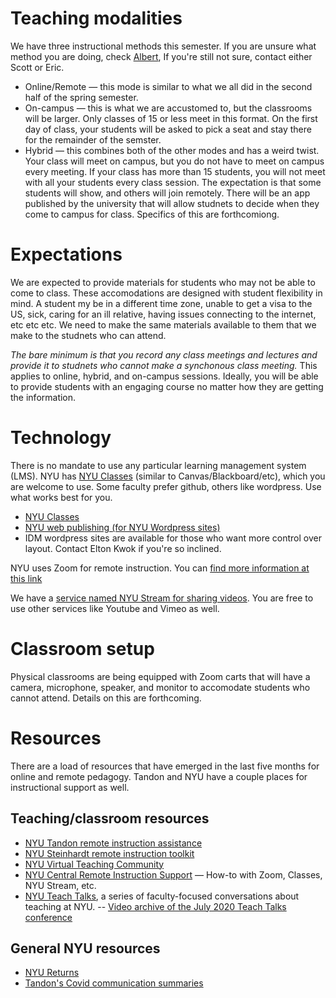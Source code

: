 # Teaching modalities
We have three instructional methods this semester. If you are unsure what method you are doing, check [Albert](https://albert.nyu.edu),  If you're still not sure, contact either Scott or Eric.

- Online/Remote &mdash; this mode is similar to what we all did in the second half of the spring semester. 
- On-campus &mdash; this is what we are accustomed to, but the classrooms will be larger. Only classes of 15 or less meet in this format. On the first day of class, your students will be asked to pick a seat and stay there for the remainder of the semster.
- Hybrid &mdash; this combines both of the other modes and has a weird twist. Your class will meet on campus, but you do not have to meet on campus every meeting. If your class has more than 15 students, you will not meet with all your students every class session. The expectation is that some students will show, and others will join remotely. There will be an app published by the university that will allow studnets to decide when they come to campus for class. Specifics of this are forthcomiong.

# Expectations
We are expected to provide materials for students who may not be able to come to class. These accomodations are designed with student flexibility in mind. A student my be in a different time zone, unable to get a visa to the US, sick, caring for an ill relative, having issues connecting to the internet, etc etc etc. We need to make the same materials available to them that we make to the studnets who can attend.

*The bare minimum is that you record any class meetings and lectures and provide it to studnets who cannot make a synchonous class meeting.* This applies to online, hybrid, and on-campus sessions. Ideally, you will be able to provide students with an engaging course no matter how they are getting the information.

# Technology
There is no mandate to use any particular learning management system (LMS). NYU has [NYU Classes](https://newclasses.nyu.edu) (similar to Canvas/Blackboard/etc), which you are welcome to use. Some faculty prefer github, others like wordpress. Use what works best for you.

- [NYU Classes](https://newclasses.nyu.edu) 
- [NYU web publishing (for NYU Wordpress sites)](https://wp.nyu.edu/create/) 
- IDM wordpress sites are available for those who want more control over layout. Contact Elton Kwok if you're so inclined.

NYU uses Zoom for remote instruction. You can [find more information at this link](https://www.nyu.edu/life/information-technology/communication-and-conferencing/meetings-chat-conferencing/nyu-zoom.html)

We have a [service named NYU Stream for sharing videos](https://www.nyu.edu/life/information-technology/instructional-technology-support/video-and-media-creation-presentation/nyu-stream.html). You are free to use other services like Youtube and Vimeo as well. 

# Classroom setup
Physical classrooms are being equipped with Zoom carts that will have a camera, microphone, speaker, and monitor to accomodate students who cannot attend. Details on this are forthcoming.

# Resources
There are a load of resources that have emerged in the last five months for online and remote pedagogy. Tandon and NYU have a couple places for instructional support as well.

## Teaching/classroom resources
- [NYU Tandon remote instruction assistance](https://engineering.nyu.edu/academics/support-services/faculty-innovation-fitl/remote-instruction) 
- [NYU Steinhardt remote instruction toolkit](https://sites.google.com/nyu.edu/nyu-steinhardt-toolkit/home) 
- [NYU Virtual Teaching Community](https://sites.google.com/nyu.edu/virtual-teaching-community/home) 
- [NYU Central Remote Instruction Support](https://www.nyu.edu/faculty/teaching-and-learning-resources/remote-instruction-support.html) &mdash; How-to with Zoom, Classes, NYU Stream, etc. 
- [NYU Teach Talks](https://sites.google.com/nyu.edu/virtual-teaching-community/teachtalks?authuser=0), a series of faculty-focused conversations about teaching at NYU. 
-- [Video archive of the July 2020 Teach Talks conference](https://sites.google.com/nyu.edu/teachcamp/recordings-resources?authuser=1&pli=1)

## General NYU resources
- [NYU Returns](https://www.nyu.edu/life/safety-health-wellness/coronavirus-information.html)
- [Tandon's Covid communication summaries](https://engineering.nyu.edu/covid-19-communications-and-resources)
